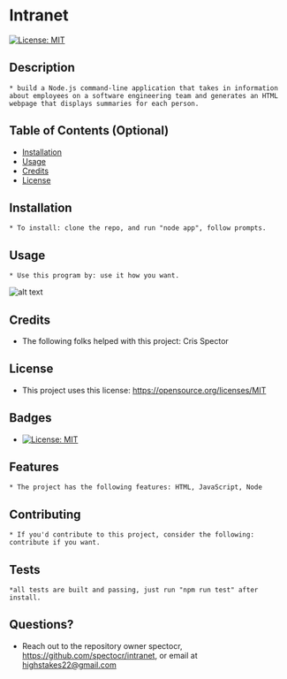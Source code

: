 # Intranet
  [![License: MIT](https://img.shields.io/badge/License-MIT-yellow.svg)](https://opensource.org/licenses/MIT)

  ## Description 
    * build a Node.js command-line application that takes in information about employees on a software engineering team and generates an HTML webpage that displays summaries for each person. 
  ## Table of Contents (Optional)
  
  * [Installation](#installation)
  * [Usage](#usage)
  * [Credits](#credits)
  * [License](#license)

  ## Installation
    * To install: clone the repo, and run "node app", follow prompts.
  
  ## Usage 
    * Use this program by: use it how you want.
  
  ![alt text](assets/images/ss.png)
  
  
  ## Credits
   * The following folks helped with this project: Cris Spector
  
  ## License
   * This project uses this license: https://opensource.org/licenses/MIT
  
  ## Badges
  
  * [![License: MIT](https://img.shields.io/badge/License-MIT-yellow.svg)](https://opensource.org/licenses/MIT)
  
  ## Features
    * The project has the following features: HTML, JavaScript, Node
  
  ## Contributing
    * If you'd contribute to this project, consider the following: contribute if you want. 
  ## Tests
    *all tests are built and passing, just run "npm run test" after install.

  ## Questions?
  * Reach out to the repository owner spectocr, https://github.com/spectocr/intranet, or email at highstakes22@gmail.com